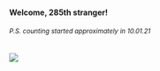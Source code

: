 #### Welcome, 285th stranger!

###### <sup>P.S. counting started approximately in 10.01.21</sup>

<img src="https://kraftwerk28.pp.ua/vcnt.png"></img>
